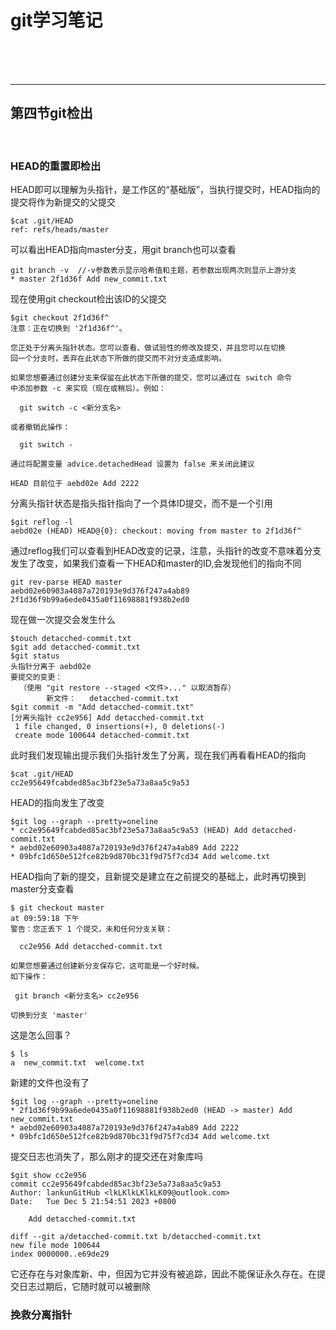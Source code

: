 # git学习笔记
<br>
<br>
<br>

***
## 第四节git检出
<br>

### HEAD的重置即检出
HEAD即可以理解为头指针，是工作区的“基础版”，当执行提交时，HEAD指向的提交将作为新提交的父提交
```
$cat .git/HEAD
ref: refs/heads/master
```
可以看出HEAD指向master分支，用git branch也可以查看
```
git branch -v  //-v参数表示显示哈希值和主题，若参数出现两次则显示上游分支
* master 2f1d36f Add new_commit.txt
```
现在使用git checkout检出该ID的父提交
```
$git checkout 2f1d36f^
注意：正在切换到 '2f1d36f^'。

您正处于分离头指针状态。您可以查看、做试验性的修改及提交，并且您可以在切换
回一个分支时，丢弃在此状态下所做的提交而不对分支造成影响。

如果您想要通过创建分支来保留在此状态下所做的提交，您可以通过在 switch 命令
中添加参数 -c 来实现（现在或稍后）。例如：

  git switch -c <新分支名>

或者撤销此操作：

  git switch -

通过将配置变量 advice.detachedHead 设置为 false 来关闭此建议

HEAD 目前位于 aebd02e Add 2222
```
分离头指针状态是指头指针指向了一个具体ID提交，而不是一个引用
```
$git reflog -l
aebd02e (HEAD) HEAD@{0}: checkout: moving from master to 2f1d36f^
```
通过reflog我们可以查看到HEAD改变的记录，注意，头指针的改变不意味着分支发生了改变，如果我们查看一下HEAD和master的ID,会发现他们的指向不同
```
git rev-parse HEAD master
aebd02e60903a4087a720193e9d376f247a4ab89
2f1d36f9b99a6ede0435a0f11698881f938b2ed0
```
现在做一次提交会发生什么
```
$touch detacched-commit.txt
$git add detacched-commit.txt
$git status
头指针分离于 aebd02e
要提交的变更：
  （使用 "git restore --staged <文件>..." 以取消暂存）
        新文件：   detacched-commit.txt
$git commit -m "Add detacched-commit.txt"
[分离头指针 cc2e956] Add detacched-commit.txt
 1 file changed, 0 insertions(+), 0 deletions(-)
 create mode 100644 detacched-commit.txt
```
此时我们发现输出提示我们头指针发生了分离，现在我们再看看HEAD的指向
```
$cat .git/HEAD
cc2e95649fcabded85ac3bf23e5a73a8aa5c9a53
```
HEAD的指向发生了改变
```
$git log --graph --pretty=oneline
* cc2e95649fcabded85ac3bf23e5a73a8aa5c9a53 (HEAD) Add detacched-commit.txt
* aebd02e60903a4087a720193e9d376f247a4ab89 Add 2222
* 09bfc1d650e512fce82b9d870bc31f9d75f7cd34 Add welcome.txt
```
HEAD指向了新的提交，且新提交是建立在之前提交的基础上，此时再切换到master分支查看
```
$ git checkout master                                                                                                   at 09:59:18 下午
警告：您正丢下 1 个提交，未和任何分支关联：

  cc2e956 Add detacched-commit.txt

如果您想要通过创建新分支保存它，这可能是一个好时候。
如下操作：

 git branch <新分支名> cc2e956

切换到分支 'master'
```
这是怎么回事？
```
$ ls
a  new_commit.txt  welcome.txt
```
新建的文件也没有了
```
$git log --graph --pretty=oneline
* 2f1d36f9b99a6ede0435a0f11698881f938b2ed0 (HEAD -> master) Add new_commit.txt
* aebd02e60903a4087a720193e9d376f247a4ab89 Add 2222
* 09bfc1d650e512fce82b9d870bc31f9d75f7cd34 Add welcome.txt
```
提交日志也消失了，那么刚才的提交还在对象库吗
```
$git show cc2e956
commit cc2e95649fcabded85ac3bf23e5a73a8aa5c9a53
Author: lankunGitHub <lkLKlkLKlkLK09@outlook.com>
Date:   Tue Dec 5 21:54:51 2023 +0800

    Add detacched-commit.txt

diff --git a/detacched-commit.txt b/detacched-commit.txt
new file mode 100644
index 0000000..e69de29
```
它还存在与对象库新、中，但因为它并没有被追踪，因此不能保证永久存在。在提交日志过期后，它随时就可以被删除
### 挽救分离指针
